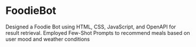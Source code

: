 # FoodieBot
Designed a Foodie Bot using HTML, CSS, JavaScript, and OpenAPI for result retrieval. Employed Few-Shot Prompts to recommend meals based on user mood and weather conditions
